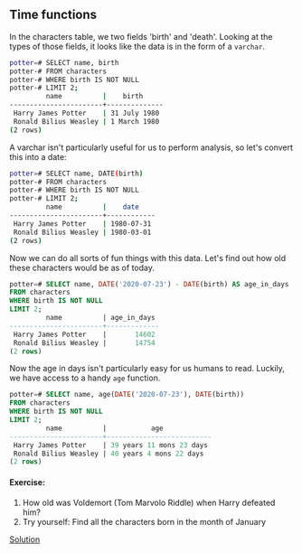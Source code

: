 ## Time functions

In the characters table, we two fields 'birth' and 'death'. 
Looking at the types of those fields, it looks like the data is in the form of a `varchar`.

```sh 
potter=# SELECT name, birth
potter-# FROM characters
potter-# WHERE birth IS NOT NULL
potter-# LIMIT 2;
         name          |    birth
-----------------------+--------------
 Harry James Potter    | 31 July 1980
 Ronald Bilius Weasley | 1 March 1980
(2 rows)

``` 

A varchar isn't particularly useful for us to perform analysis, so let's convert this into a date: 

```sh 
potter=# SELECT name, DATE(birth)
potter-# FROM characters
potter-# WHERE birth IS NOT NULL
potter-# LIMIT 2;
         name          |    date
-----------------------+------------
 Harry James Potter    | 1980-07-31
 Ronald Bilius Weasley | 1980-03-01
(2 rows)

```

Now we can do all sorts of fun things with this data. Let's find out how old these characters would be as of today. 

```sql
potter=# SELECT name, DATE('2020-07-23') - DATE(birth) AS age_in_days
FROM characters
WHERE birth IS NOT NULL
LIMIT 2;
         name          | age_in_days
-----------------------+-------------
 Harry James Potter    |       14602
 Ronald Bilius Weasley |       14754
(2 rows)

```

Now the age in days isn't particularly easy for us humans to read. Luckily, we have access to a handy `age` function. 

```sql
potter=# SELECT name, age(DATE('2020-07-23'), DATE(birth))
FROM characters
WHERE birth IS NOT NULL
LIMIT 2;
         name          |           age
-----------------------+--------------------------
 Harry James Potter    | 39 years 11 mons 23 days
 Ronald Bilius Weasley | 40 years 4 mons 22 days
(2 rows)

``` 
#### Exercise: 
1. How old was Voldemort (Tom Marvolo Riddle) when Harry defeated him?
2. Try yourself: Find all the characters born in  the month of January

[Solution](../solutions/time_funcs.md)
